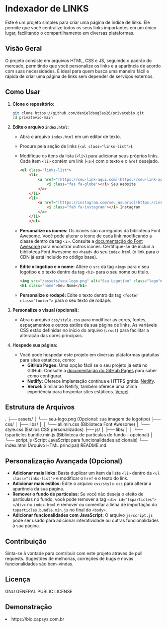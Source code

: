 # Indexador de LINKS

Este é um projeto simples para criar uma página de índice de links. Ele permite que você centralize todos os seus links importantes em um único lugar, facilitando o compartilhamento em diversas plataformas.

## Visão Geral

O projeto consiste em arquivos HTML, CSS e JS, seguindo o padrão do mercado, permitindo que você personalize os links e a aparência de acordo com suas necessidades. É ideal para quem busca uma maneira fácil e rápida de criar uma página de links sem depender de serviços externos.

## Como Usar

1.  **Clone o repositório:**

    ```bash
    git clone https://github.com/danieldouglas26/privatebio.git
    cd privatevio-main
    ```

2.  **Edite o arquivo `index.html`:**

    * Abra o arquivo `index.html` em um editor de texto.
    * Procure pela seção de links (`<ul class="links-list">`).
    * Modifique os itens da lista (`<li>`) para adicionar seus próprios links. Cada item `<li>` contém um link (`<a>`) com o texto e o `href` desejado.

        ```html
        <ul class="links-list">
            <li>
                <a href="[https://seu-link-aqui.com](https://seu-link-aqui.com)" target="_blank" rel="noopener noreferrer" class="link-button website">
                    <i class="fas fa-globe"></i> Seu Website
                </a>
            </li>
            <li>
                <a href="[https://instagram.com/seu_usuario](https://instagram.com/seu_usuario)" target="_blank" rel="noopener noreferrer" class="link-button instagram">
                    <i class="fab fa-instagram"></i> Instagram
                </a>
            </li>
            </ul>
        ```

    * **Personalize os ícones:** Os ícones são carregados da biblioteca Font Awesome. Você pode alterar o ícone de cada link modificando a classe dentro da tag `<i>`. Consulte a [documentação do Font Awesome](https://fontawesome.com/icons) para encontrar outros ícones. Certifique-se de incluir a biblioteca Font Awesome no `<head>` do seu `index.html` (o link para o CDN já está incluído no código base).

    * **Edite o logotipo e o nome:** Altere o `src` da tag `<img>` para o seu logotipo e o texto dentro da tag `<h1>` para o seu nome ou título.

        ```html
        <img src="/assets/seu-logo.png" alt="Seu Logotipo" class="logo">
        <h1 class="name">Seu Nome</h1>
        ```

    * **Personalize o rodapé:** Edite o texto dentro da tag `<footer class="footer">` para o seu texto de rodapé.

3.  **Personalize o visual (opcional):**

    * Abra o arquivo `css/style.css` para modificar as cores, fontes, espaçamentos e outros estilos da sua página de links. As variáveis CSS estão definidas no início do arquivo (`:root`) para facilitar a alteração das cores principais.

4.  **Hospede sua página:**

    * Você pode hospedar este projeto em diversas plataformas gratuitas para sites estáticos, como:
        * **GitHub Pages:** Uma opção fácil se o seu projeto já está no GitHub. Consulte a [documentação do GitHub Pages](https://docs.github.com/en/pages) para saber como configurar.
        * **Netlify:** Oferece implantação contínua e HTTPS grátis. [Netlify](https://www.netlify.com/).
        * **Vercel:** Similar ao Netlify, também oferece uma ótima experiência para hospedar sites estáticos. [Vercel](https://vercel.com/).

## Estrutura de Arquivos

.
├── assets/
│   └── seu-logo.png      (Opcional: sua imagem de logotipo)
├── css/
│   ├── libs/
│   │   └── all.min.css   (Biblioteca Font Awesome)
│   └── style.css         (Estilos CSS personalizados)
├── js/
│   ├── libs/
│   │   └── tsparticles.bundle.min.js (Biblioteca de partículas de fundo - opcional)
│   └── script.js         (Script JavaScript para funcionalidades adicionais)
└── index.html            (Arquivo HTML principal)
README.md


## Personalização Avançada (Opcional)

* **Adicionar mais links:** Basta duplicar um item da lista `<li>` dentro da `<ul class="links-list">` e modificar o `href` e o texto do link.
* **Adicionar mais estilos:** Edite o arquivo `css/style.css` para alterar a aparência da sua página.
* **Remover o fundo de partículas:** Se você não deseja o efeito de partículas no fundo, você pode remover a tag `<div id="tsparticles"></div>` no `index.html` e remover ou comentar a linha de importação do `tsparticles.bundle.min.js` no final do `<body>`.
* **Adicionar funcionalidades com JavaScript:** O arquivo `js/script.js` pode ser usado para adicionar interatividade ou outras funcionalidades à sua página.

## Contribuição

Sinta-se à vontade para contribuir com este projeto através de pull requests. Sugestões de melhorias, correções de bugs e novas funcionalidades são bem-vindas.

## Licença

GNU GENERAL PUBLIC LICENSE

## Demonstração

<li>https://bio.capsys.com.br</li>

